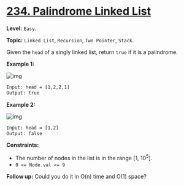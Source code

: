 # [234. Palindrome Linked List](https://leetcode.com/problems/palindrome-linked-list/)

**Level:** `Easy`.

**Topic:** `Linked List`, `Recursion`, `Two Pointer`, `Stack`.

Given the `head` of a singly linked list, return `true` if it is a palindrome.

**Example 1:**

![img](https://assets.leetcode.com/uploads/2021/03/03/pal1linked-list.jpg)

```txt
Input: head = [1,2,2,1]
Output: true
```

**Example 2:**

![img](https://assets.leetcode.com/uploads/2021/03/03/pal2linked-list.jpg)

```txt
Input: head = [1,2]
Output: false
```

**Constraints:**

- The number of nodes in the list is in the range [1, 10<sup>5</sup>].
- `0 <= Node.val <= 9`

**Follow up:** Could you do it in O(n) time and O(1) space?
